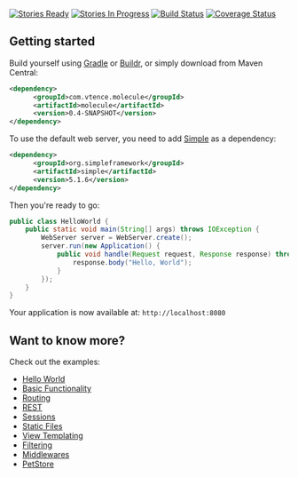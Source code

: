 [![Stories Ready](https://badge.waffle.io/testinfected/molecule.png?label=ready&title=Ready)](https://waffle.io/testinfected/molecule)
[![Stories In Progress](https://badge.waffle.io/testinfected/molecule.png?label=In%20Progress&title=Started)](https://waffle.io/testinfected/molecule)
[![Build Status](https://travis-ci.org/testinfected/molecule.png?branch=master)](https://travis-ci.org/testinfected/molecule)
[![Coverage Status](https://coveralls.io/repos/testinfected/molecule/badge.png)](https://coveralls.io/r/testinfected/molecule)

## Getting started

Build yourself using [Gradle](http://www.gradle.org) or [Buildr](http://buildr.apache.org), or simply download from Maven Central:

```xml
<dependency>
      <groupId>com.vtence.molecule</groupId>
      <artifactId>molecule</artifactId>
      <version>0.4-SNAPSHOT</version>
</dependency>
```

To use the default web server, you need to add [Simple](http://www.simpleframework.org) as a dependency:

```xml
<dependency>
      <groupId>org.simpleframework</groupId>
      <artifactId>simple</artifactId>
      <version>5.1.6</version>
</dependency>
```

Then you're ready to go:
```java
public class HelloWorld {
    public static void main(String[] args) throws IOException {
        WebServer server = WebServer.create();
        server.run(new Application() {
            public void handle(Request request, Response response) throws Exception {
                response.body("Hello, World");
            }
        });
    }
}
```

Your application is now available at:
`http://localhost:8080`

## Want to know more?

Check out the examples:
* [Hello World](https://github.com/testinfected/molecule/blob/master/src/test/java/examples/helloworld/HelloWorldExample.java)
* [Basic Functionality](https://github.com/testinfected/molecule/blob/master/src/test/java/examples/basic/BasicExample.java)
* [Routing](https://github.com/testinfected/molecule/blob/master/src/test/java/examples/routing/RoutingExample.java)
* [REST](https://github.com/testinfected/molecule/blob/master/src/test/java/examples/rest/RESTExample.java)
* [Sessions](https://github.com/testinfected/molecule/blob/master/src/test/java/examples/session/SessionExample.java)
* [Static Files](https://github.com/testinfected/molecule/blob/master/src/test/java/examples/files/StaticFilesExample.java)
* [View Templating](https://github.com/testinfected/molecule/blob/master/src/test/java/examples/templating/TemplatingExample.java)
* [Filtering](https://github.com/testinfected/molecule/blob/master/src/test/java/examples/filtering/FilteringExample.java)
* [Middlewares](https://github.com/testinfected/molecule/blob/master/src/test/java/examples/middlewares/MiddlewaresExample.java)
* [PetStore](https://github.com/testinfected/simple-petstore/blob/master/webapp/src/main/java/org/testinfected/petstore/PetStore.java)
